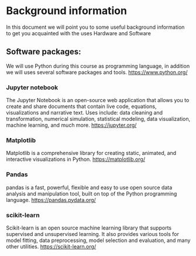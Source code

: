 # Background information

In this document we will point you to some useful background information to get you acquainted with the uses Hardware and Software

<!--
## Jetson Nano

![](https://developer.nvidia.com/sites/default/files/akamai/embedded/images/jetsonNano-2GB/getting_started/Jetson-nano-labeled-01.png)


https://developer.nvidia.com/embedded/learn/get-started-jetson-nano-2gb-devkit

The link above give some basic information as it gives some installation/ connection and usage information.

For this course we prepared a Specific image to be placed on your SD-card, which is an adapted version of the standard image of NVidia.

**So do NOT install the standard image on the SD card.**

We will run the Jetson in *Headless mode*, that means no screen / keyboard / mouse is required. Initial connection will be made over an USB cable to your laptop, additional communication will be over WIFI.

### Additional hardware

You will receive the following hardware for this project, You can use the hardware during the course at school or at home.
- Jetson Nano 2GB development board
- WIFI dongle (included with the Jetson)
- Casing for the Jetson (to be assembled) [Assembly instructions are Here](https://www.okdo.com/wp-content/uploads/2021/03/assembly-instructions-OKdo-Jetson-nano2-GB-Metal-case.pdf)
- SD card of 32 GB (the provided image only works on 32GB)
- Power supply (usb-c)
- Camera (you will get this a bit later)
- USB cable to connect the Jetson to your laptop



***All components should be returned after the course, after return the course grades will be finalized!***


## Docker:

On the Jetson we already pre-installed some [docker](https://www.docker.com/) containers, these are environments that contain all needed packages for running the assignments. The docker containers cannot be modified and always start at a default state, this means changes made to the docker environment will be lost on when leaving the docker environment.
The docker images will contain a shared folder where you can save your project data to, this then will be stored on your SD card.

You have to login to the Jetson and start the needed docker environment yourselves, as we have different environment for the different assignments.

-->

## Software packages:

We will use Python during this course as programming language, in addition we will uses several software packages and tools.
https://www.python.org/

### Jupyter notebook

The Jupyter Notebook is an open-source web application that allows you to create and share documents that contain live code, equations, visualizations and narrative text. Uses include: data cleaning and transformation, numerical simulation, statistical modeling, data visualization, machine learning, and much more. https://jupyter.org/

### Matplotlib

Matplotlib is a comprehensive library for creating static, animated, and interactive visualizations in Python. https://matplotlib.org/

### Pandas
pandas is a fast, powerful, flexible and easy to use open source data analysis and manipulation tool,
built on top of the Python programming language. https://pandas.pydata.org/

### scikit-learn
Scikit-learn is an open source machine learning library that supports supervised and unsupervised learning. It also provides various tools for model fitting, data preprocessing, model selection and evaluation, and many other utilities.
https://scikit-learn.org/
